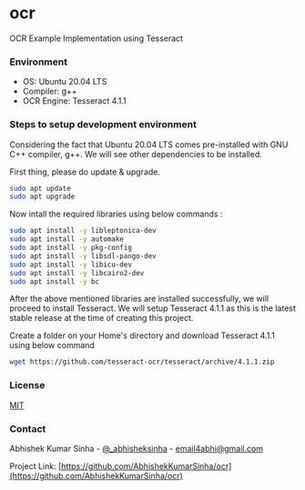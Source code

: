 # ocr
OCR Example Implementation using Tesseract

### Environment
- OS: Ubuntu 20.04 LTS
- Compiler: g++
- OCR Engine: Tesseract 4.1.1

### Steps to setup development environment

Considering the fact that Ubuntu 20.04 LTS comes pre-installed with GNU C++ compiler, g++. We will see other dependencies to be installed.

First thing, please do update & upgrade.
```bash
sudo apt update
sudo apt upgrade
```

Now intall the required libraries using below commands :
```bash
sudo apt install -y libleptonica-dev
sudo apt install -y automake
sudo apt install -y pkg-config
sudo apt install -y libsdl-pango-dev
sudo apt install -y libicu-dev
sudo apt install -y libcairo2-dev
sudo apt install -y bc
```
After the above mentioned libraries are installed successfully, we will proceed to install Tesseract.
We will setup Tesseract 4.1.1 as this is the latest stable release at the time of creating this project.

Create a folder on your Home's directory and download Tesseract 4.1.1 using below command

```bash
wget https://github.com/tesseract-ocr/tesseract/archive/4.1.1.zip
```




### License
[MIT](https://choosealicense.com/licenses/mit/)

<!-- CONTACT -->
### Contact

Abhishek Kumar Sinha - [@_abhisheksinha](https://twitter.com/_abhisheksinha) - email4abhi@gmail.com

Project Link: [https://github.com/AbhishekKumarSinha/ocr](https://github.com/AbhishekKumarSinha/ocr)
